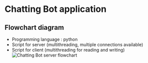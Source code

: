 # Chatting Bot application 

## Flowchart diagram 
  * Programming language : python 
  * Script for server (multithreading, multiple connections available) 
  * Script for client (multithreading for reading and writing) 
![Chatting Bot server flowchart](https://viewer.diagrams.net/?highlight=0000ff&edit=_blank&layers=1&nav=1&title=Untitled%20Diagram.drawio#R7VzLkqM2FP0aVyWL7jJvvJx%2BZJJKUll0qmYmG0oNMigWiAi5bc%2FXRwJhHqLdTNLGKPFmGl0kg845kq7uFbOw7tP9Rwry5FcSQbwwl9F%2BYT0sTNNwPYv%2FEZZDZVkZRmWIKYpkpcbwhL5CaVxK6xZFsOhUZIRghvKuMSRZBkPWsQFKya5bbU1w96k5iKFieAoBVq2fUMSSyuqbXmP%2FEaI4kU92fNnfFNR1ZUeKBERk1zJZjwvrnhLCqqt0fw%2BxwK6GpWr3wyt3j%2B9FYcbGNNh%2B3X%2BybxLz6efd1%2FyPJ7gJfjrcGE71My8Ab2WHU4Cy776X78wONQ789XNxmVMSwoKDerdLEINPOQiFecfZ57aEpZiXDH75DMJNTMk2i37bMowyKO1rkjFJs%2BHyMsAozngh5P2AlBvUjsm%2BvkDK4L5lkh39CEkKGT3wKvKuaUvQpegsX5Z3DYVGbUta9FnSBqRq4uNPN8jyCwnuNwBdq6AFdAEp75FAmYQbyBTEYcSFKIuEsoTEJAP4sbHelehC8dglLzV1fiEkl2j%2FCRk7SLjBlpEuR3CP2GfR%2FNaRpS%2BtOw97%2Bctl4SALff5epasgWxrCU%2BJz5XgGNIbsVEU52AQiJ%2BmnEAOGXrpD9925rN%2B7xWVIIWAwqJgcGD0NU8bbI%2BcSI8S2R44Q0z%2FXCDEU1P77I8AbOwJW8xoBnjICnlEWBRgVDGYaDwPHvPQwMPzXJhcGik2hI6ju2NX3fHOLqcvcwlGnh1YjUfzSvtc0K0tnmJNWY%2Bckf1ZzkuVekmOjxXDD91scdxhuCJ8Px5Y5L449XTi%2BBFfWvLjydeFKp%2FFoz4rj%2Br0HnJWE%2F420dFecy7srlgIrheFLkBaxDoAaS7%2BLqFlHy9qI2pOGX2wFUQ5msCY0BVpsVFRMVxfHVA2DLEwX88febXljN2Zl1ysLRrWlgFkk4qOwKEToVYRz%2BT8hRgIcWZu%2FT9OgZWz%2Fbo8xjiPr0lIwSjbwnmDCOXjIiIhA3q0Rxj2TQpdgBYUAf5A3UhRF5eo0pIPuijV6Sfg3zLsq88dweWd%2BOhvz6rQ%2FhvlqtHW4f4bcKC6EKlAWXwUwQgCWNSAAb0oB2KYigGrBb3yYq%2B830vert1hv%2Bn62MSvfz1I18HutATWUO7sF1XZ7Xp%2FtquupNaXXZ6le3xFQNX41f0B9%2F9KAqk7fEdDb21v9IHWdgZ3JpJDWc1A7jRkmMNpiSHVPGntmLyVmqGibqyk9bFudEUAYwpwFlbusw8bF62nYHtCw6UyqYXVa4LtryBfMAGAcoCwkKXdFA%2BmlahHD6KPs1p28HMrqyRIKU8JBRhm3oSiQJ3YQybSEeMhhmBZiVxWyAuNM3e73c5%2FtsYdInHml0N1ruur9OXbntUVytUlX6cSxOS%2BOr2muM3C8nBXHthrp3hG60dFr8Zbqrnxix1A9O7bUAMf%2B5nBgGzPtTlyNwWsQdevD6AzsUyaFsaaxBaMGsbY%2BjEPbvWlhVONCln4wDk2O08I4tKOrkl8Reumg6f61FV%2BO3Im0140E5wOvgeGaNXf7KbRT6bnaUuQgq21VuGnRys%2BCVBCVPRf5opOZa7c6mcU7%2FcCCVfnAJjggMMuq1GFZ%2BvYn9vKGR2MJ6f8tm%2Bg5vYXMN24d1SVwB2TvnivO6bx%2BkuD8sg8TGG4W4sswWkqtDE51FFgc70KOs8CyyGGI1ghGZQtOM280UvRVEOz1J111%2FM907HgD4bhBFZ9t8lYd2%2BlULCPYol%2FVm8oo9uJ42uKqrfHa6n%2FA4JmqtoYOXFhn05bq7YtvbeoYOow0yggZxgi3a%2BJIuroLCDEpqoRQMz3rie5qQLzTojuQNIaYQ9qCNgBZFIhDYMHxcJh2SPsD04Q1eDDvbEibCtLPlIAoBIWeU8Nq4LPU9xIvLzZf35f3Wv%2BFgfX4Nw%3D%3D)
